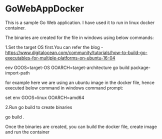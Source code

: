 # GoWebAppDocker

This is a sample Go Web application. I have used it to run in linux docker container.

The binaries are created for the file in windows using below commands:

1.Set the target OS first.You can refer the blog - https://www.digitalocean.com/community/tutorials/how-to-build-go-executables-for-multiple-platforms-on-ubuntu-16-04

env GOOS=target-OS GOARCH=target-architecture go build package-import-path

for example here we are using an ubuntu image in the docker file, hence executed below command in windows command prompt:

set env GOOS=linux GOARCH=amd64

2.Run go build to create binaries

go build .


Once the binaries are created, you can build the docker file, create image and run the container
